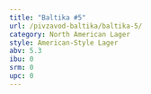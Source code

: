 ```yaml
---
title: "Baltika #5"
url: /pivzavod-baltika/baltika-5/
category: North American Lager
style: American-Style Lager
abv: 5.3
ibu: 0
srm: 0
upc: 0
---
```


